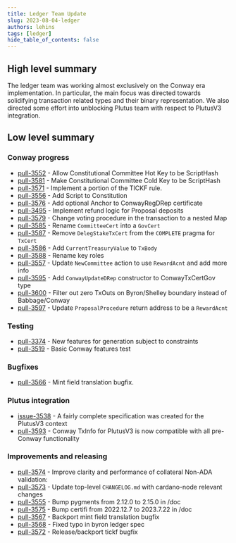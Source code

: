 ```yaml
---
title: Ledger Team Update
slug: 2023-08-04-ledger
authors: lehins
tags: [ledger]
hide_table_of_contents: false
---
```


## High level summary

The ledger team was working almost exclusively on the Conway era implementation. In
particular, the main focus was directed towards solidifying transaction related types and
their binary representation. We also directed some effort into unblocking Plutus team with
respect to PlutusV3 integration.

## Low level summary

### Conway progress

* [pull-3552] - Allow Constitutional Committee Hot Key to be ScriptHash
* [pull-3581] - Make Constitutional Committee Cold Key to be ScriptHash
* [pull-3571] - Implement a portion of the TICKF rule.
* [pull-3556] - Add Script to Constitution
* [pull-3576] - Add optional Anchor to ConwayRegDRep certificate
* [pull-3495] - Implement refund logic for Proposal deposits
* [pull-3579] - Change voting procedure in the transaction to a nested Map
* [pull-3585] - Rename `CommitteeCert` into a `GovCert`
* [pull-3587] - Remove `DelegStakeTxCert` from the `COMPLETE` pragma for `TxCert`
* [pull-3586] - Add `CurrentTreasuryValue` to `TxBody`
* [pull-3588] - Rename key roles
* [pull-3557] - Update `NewCommittee` action to use `RewardAcnt` and add more info
* [pull-3595] - Add `ConwayUpdateDRep` constructor to ConwayTxCertGov type
* [pull-3600] - Filter out zero TxOuts on Byron/Shelley boundary instead of Babbage/Conway
* [pull-3597] - Update `ProposalProcedure` return address to be a `RewardAcnt`

### Testing

* [pull-3374] - New features for generation subject to constraints
* [pull-3519] - Basic Conway features test

### Bugfixes

* [pull-3566] - Mint field translation bugfix.

### Plutus integration

* [issue-3538] - A fairly complete specification was created for the PlutusV3 context
* [pull-3593] - Conway TxInfo for PlutusV3 is now compatible with all pre-Conway functionality

### Improvements and releasing

* [pull-3574] - Improve clarity and performance of collateral Non-ADA validation:
* [pull-3573] - Update top-level `CHANGELOG.md` with cardano-node relevant changes
* [pull-3555] - Bump pygments from 2.12.0 to 2.15.0 in /doc
* [pull-3575] - Bump certifi from 2022.12.7 to 2023.7.22 in /doc
* [pull-3567] - Backport mint field translation bugfix
* [pull-3568] - Fixed typo in byron ledger spec
* [pull-3572] - Release/backport tickf bugfix



[issue-3538]: https://github.com/input-output-hk/cardano-ledger/issues/3538
[pull-3555]: https://github.com/input-output-hk/cardano-ledger/pull/3555
[pull-3566]: https://github.com/input-output-hk/cardano-ledger/pull/3566
[pull-3567]: https://github.com/input-output-hk/cardano-ledger/pull/3567
[pull-3568]: https://github.com/input-output-hk/cardano-ledger/pull/3568
[pull-3572]: https://github.com/input-output-hk/cardano-ledger/pull/3572
[pull-3552]: https://github.com/input-output-hk/cardano-ledger/pull/3552
[pull-3571]: https://github.com/input-output-hk/cardano-ledger/pull/3571
[pull-3575]: https://github.com/input-output-hk/cardano-ledger/pull/3575
[pull-3573]: https://github.com/input-output-hk/cardano-ledger/pull/3573
[pull-3556]: https://github.com/input-output-hk/cardano-ledger/pull/3556
[pull-3574]: https://github.com/input-output-hk/cardano-ledger/pull/3574
[pull-3576]: https://github.com/input-output-hk/cardano-ledger/pull/3576
[pull-3581]: https://github.com/input-output-hk/cardano-ledger/pull/3581
[pull-3495]: https://github.com/input-output-hk/cardano-ledger/pull/3495
[pull-3579]: https://github.com/input-output-hk/cardano-ledger/pull/3579
[pull-3585]: https://github.com/input-output-hk/cardano-ledger/pull/3585
[pull-3587]: https://github.com/input-output-hk/cardano-ledger/pull/3587
[pull-3586]: https://github.com/input-output-hk/cardano-ledger/pull/3586
[pull-3588]: https://github.com/input-output-hk/cardano-ledger/pull/3588
[pull-3557]: https://github.com/input-output-hk/cardano-ledger/pull/3557
[pull-3593]: https://github.com/input-output-hk/cardano-ledger/pull/3593
[pull-3595]: https://github.com/input-output-hk/cardano-ledger/pull/3595
[pull-3374]: https://github.com/input-output-hk/cardano-ledger/pull/3374
[pull-3600]: https://github.com/input-output-hk/cardano-ledger/pull/3600
[pull-3597]: https://github.com/input-output-hk/cardano-ledger/pull/3597
[pull-3519]: https://github.com/input-output-hk/cardano-ledger/pull/3519


